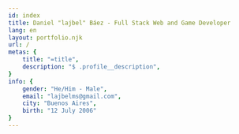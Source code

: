 ```yaml
---
id: index
title: Daniel "lajbel" Báez - Full Stack Web and Game Developer
lang: en
layout: portfolio.njk
url: /
metas: {
    title: "=title",
    description: "$ .profile__description",
}
info: {
    gender: "He/Him - Male",
    email: "lajbelms@gmail.com",
    city: "Buenos Aires",
    birth: "12 July 2006"
}
---
```

